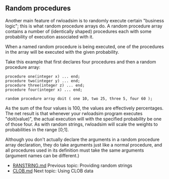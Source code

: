 ## Random procedures
Another main feature of rwloadsim is to randomly execute certain 
"business logic"; this is what random procedure arrays do.
A random procedure array contains a number of (identically shaped) 
procedures each with some probability of execution associated with it.

When a named random procedure is being executed, one of the procedures 
in the array will be executed with the given probability. 

Take this example that first declares four procedures and then a random 
procedure array:
```
procedure one(integer x) ... end;
procedure two(integer y) ... end;
procedure three(integer z) ... end;
procedure four(integer x) ... end;

random procedure array doit ( one 10, two 25, three 5, four 60 );
```
As the sum of the four values is 100, the values are effectively 
percentages.
The net result is that whenever your rwloadsim program executes 
"doit(value)", the actual execution will with the specified probability 
be one of those four.
As with random strings, rwloadsim will scale the weights to 
probabilities in the range [0;1].

Although you don't actually declare the arguments in a random procedure 
array declaration, they do take arguments just like a normal procedure, 
and all procedures used in its definition must take the same arguments 
(argument names can be different.)

* [RANSTRING.md](RANSTRING.md) Previous topic: Providing random strings
* [CLOB.md](CLOB.md) Next topic: Using CLOB data
